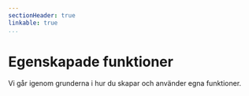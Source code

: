 ```yaml
---
sectionHeader: true
linkable: true
...
```


Egenskapade funktioner
=======================

Vi går igenom grunderna i hur du skapar och använder egna funktioner.
